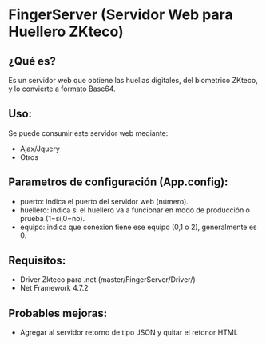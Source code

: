 # FingerServer (Servidor Web para Huellero ZKteco)
## ¿Qué es?
Es un servidor web que obtiene las huellas digitales, del biometrico ZKteco, y lo convierte a formato Base64.

## Uso:
Se puede consumir este servidor web mediante:
* Ajax/Jquery
* Otros

## Parametros de configuración (App.config):
* puerto: indica el puerto del servidor web (número).
* huellero: indica si el huellero va a funcionar en modo de producción o prueba (1=si,0=no).
* equipo: indica que conexion tiene ese equipo (0,1 o 2), generalmente es 0.

## Requisitos:
* Driver Zkteco para .net (master/FingerServer/Driver/)
* Net Framework 4.7.2

## Probables mejoras:
* Agregar al servidor retorno de tipo JSON y quitar el retonor HTML
